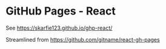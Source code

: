 # GitHub Pages - React

See <https://skarfie123.github.io/ghp-react/>

Streamlined from <https://github.com/gitname/react-gh-pages>
